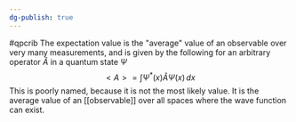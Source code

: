 ```yaml
---
dg-publish: true
---
```

#qpcrib
The expectation value is the "average" value of an observable over very many measurements, and is given by the following for an arbitrary operator $\hat{A}$ in a quantum state $\Psi$
$$
<A> = \int \Psi^* (x) \hat{A} \Psi(x) \, dx
$$
This is poorly named, because it is not the most likely value. It is the average value of an [[observable]] over all spaces where the wave function can exist. 
